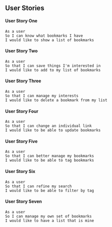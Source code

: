 ## User Stories

#### User Story One
```
As a user  
So I can know what bookmarks I have  
I would like to show a list of bookmarks
```

#### User Story Two
```
As a user
So that I can save things I'm interested in
I would like to add to my list of bookmarks
```

#### User Story Three
```
As a user
So that I can manage my interests
I would like to delete a bookmark from my list
```

#### User Story Four
```
As a user
So that I can change an individual link
I would like to be able to update bookmarks
```

#### User Story Five
```
As a user
So that I can better manage my bookmarks
I would like to be able to tag bookmarks
```

#### User Story Six
```
As a user
So that I can refine my search
I would like to be able to filter by tag
```

#### User Story Seven
```
As a user
So I can manage my own set of bookmarks
I would like to have a list that is mine
```
